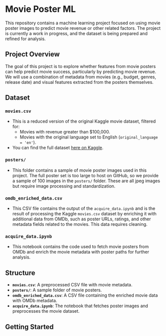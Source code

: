 # Movie Poster ML

This repository contains a machine learning project focused on using movie poster images to predict movie revenue or other related factors. The project is currently a work in progress, and the dataset is being prepared and refined for analysis.

## Project Overview

The goal of this project is to explore whether features from movie posters can help predict movie success, particularly by predicting movie revenue. We will use a combination of metadata from movies (e.g., budget, genres, release date) and visual features extracted from the posters themselves.

## Dataset

### `movies.csv`
- This is a reduced version of the original Kaggle movie dataset, filtered for:
  - Movies with revenue greater than $100,000.
  - Movies with the original language set to English (`original_language = 'en'`).
- You can find the full dataset [here on Kaggle](https://www.kaggle.com/datasets/akshaypawar7/millions-of-movies/data).

### `posters/`
- This folder contains a sample of movie poster images used in this project. The full poster set is too large to host on GitHub, so we provide a sample of 100 images in the `posters/` folder. These are all jpeg images but require image processing and standardization.

### `omdb_enriched_data.csv`
- This CSV file contains the output of the `acquire_data.ipynb` and is the result of processing the Kaggle `movies.csv` dataset by enriching it with additional data from OMDb, such as poster URLs, ratings, and other metadata fields related to the movies. This data requires cleaning.

### `acquire_data.ipynb`
- This notebook contains the code used to fetch movie posters from OMDb and enrich the movie metadata with poster paths for further analysis.

## Structure

- **`movies.csv`**: A preprocessed CSV file with movie metadata.
- **`posters/`**: A sample folder of movie posters.
- **`omdb_enriched_data.csv`**: A CSV file containing the enriched movie data with OMDb metadata.
- **`acquire_data.ipynb`**: The notebook that fetches poster images and preprocesses the movie dataset.

## Getting Started

